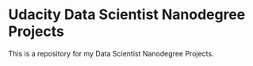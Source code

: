 #  Udacity Data Scientist Nanodegree Projects  #


This is a repository for my Data Scientist Nanodegree Projects.
